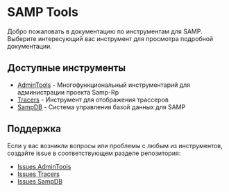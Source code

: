 # SAMP Tools

Добро пожаловать в документацию по инструментам для SAMP. Выберите интересующий вас инструмент для просмотра подробной документации.

## Доступные инструменты

- [AdminTools](./AdminTools.md) - Многофункциональный инструментарий для администрации проекта Samp-Rp
- [Tracers](./Tracers.md) - Инструмент для отображения трассеров
- [SampDB](./SampDB.md) - Система управления базой данных для SAMP

## Поддержка

Если у вас возникли вопросы или проблемы с любым из инструментов, создайте issue в соответствующем разделе репозитория:
- [Issues AdminTools](https://github.com/amfeeque/samp.tools/issues?q=is%3Aissue+is%3Aopen+label%3AAdminTools)
- [Issues Tracers](https://github.com/amfeeque/samp.tools/issues?q=is%3Aissue+is%3Aopen+label%3ATracers)
- [Issues SampDB](https://github.com/amfeeque/samp.tools/issues?q=is%3Aissue+is%3Aopen+label%3ASampDB)

